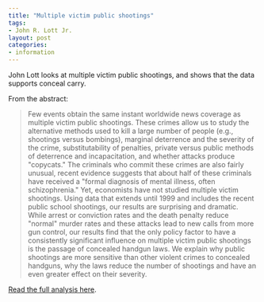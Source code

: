 ```yaml
---
title: "Multiple victim public shootings"
tags:
- John R. Lott Jr.
layout: post
categories:
- information
---
```


John Lott looks at multiple victim public shootings, and shows that the data supports conceal carry.

From the abstract:

> Few events obtain the same instant worldwide news coverage as multiple victim public shootings. These crimes allow us to study the alternative methods used to kill a large number of people (e.g., shootings versus bombings), marginal deterrence and the severity of the crime, substitutability of penalties, private versus public methods of deterrence and incapacitation, and whether attacks produce "copycats." The criminals who commit these crimes are also fairly unusual, recent evidence suggests that about half of these criminals have received a "formal diagnosis of mental illness, often schizophrenia." Yet, economists have not studied multiple victim shootings. Using data that extends until 1999 and includes the recent public school shootings, our results are surprising and dramatic. While arrest or conviction rates and the death penalty reduce "normal" murder rates and these attacks lead to new calls from more gun control, our results find that the only policy factor to have a consistently significant influence on multiple victim public shootings is the passage of concealed handgun laws. We explain why public shootings are more sensitive than other violent crimes to concealed handguns, why the laws reduce the number of shootings and have an even greater effect on their severity.

[Read the full analysis here](https://chicagounbound.uchicago.edu/cgi/viewcontent.cgi?article=1327&context=law_and_economics).
